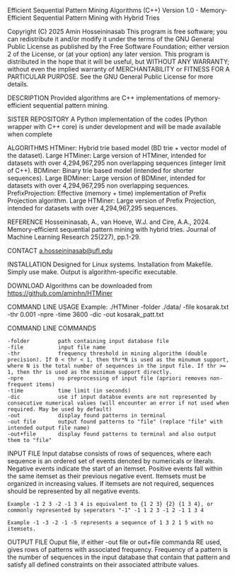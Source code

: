 Efficient Sequential Pattern Mining Algorithms (C++) Version 1.0 - Memory-Efficient Sequential Pattern Mining with Hybrid Tries

Copyright (C) 2025 Amin Hosseininasab
This program is free software; you can redistribute it and/or modify it under the terms of the GNU General Public License
as published by the Free Software Foundation; either version 2 of the License, or (at your option) any later version.
This program is distributed in the hope that it will be useful, but WITHOUT ANY WARRANTY; without even the implied 
warranty of MERCHANTABILITY or FITNESS FOR A PARTICULAR PURPOSE.  See the GNU General Public License for more details.

DESCRIPTION
    Provided algorithms are C++ implementations of memory-efficient sequential pattern mining. 

SISTER REPOSITORY
    A Python implementation of the codes (Python wrapper with C++ core) is under development and will be made available when complete

ALGORITHMS
    HTMiner: Hybrid trie based model (BD trie + vector model of the dataset).
    Large HTMiner: Large version of HTMiner, intended for datasets with over 4,294,967,295 non overlapping sequences (integer limit of C++).
    BDMiner: Binary trie based model (intended for shorter sequences).
    Large BDMiner: Large version of BDMiner, intended for datasets with over 4,294,967,295 non overlapping sequences.
    PrefixProjection: Effective (memory + time) implementation of Prefix Projection algorithm.
    Large HTMiner: Large version of Prefix Projection, intended for datasets with over 4,294,967,295 sequences.
    	
REFERENCE
    Hosseininasab, A., van Hoeve, W.J. and Cire, A.A., 2024. 
    Memory-efficient sequential pattern mining with hybrid tries. 
    Journal of Machine Learning Research 25(227), pp.1-29.

CONTACT
    a.hosseininasab@ufl.edu

INSTALLATION
    Designed for Linux systems. Installation from Makefile. Simply use make. Output is algorithm-specific executable.

DOWNLOAD
    Algorithms can be downloaded from https://github.com/aminhn/HTMiner

COMMAND LINE USAGE
    Example: ./HTMiner -folder ./data/ -file kosarak.txt -thr 0.001 -npre -time 3600 -dic -out kosarak_patt.txt

COMMAND LINE COMMANDS

    -folder     	path containing input database file
	-file		    input file name
	-thr		    frequency threshold in mining algorithm (double precision). If 0 < thr < 1, then thr*N is used as the minumum support, where N is the total number of sequences in the input file. If thr >= 1, then thr is used as the minimum support directly.
	-npre		    no preprocessing of input file (apriori removes non-frequent items) 
    -time       	time limit (in seconds)
 	-dic		    use if input databse events are not represented by consecutive numerical values (will encounter an error if not used when required. May be used by default)
	-out		    display found patterns in terminal
    -out file   	output found patterns to "file" (replace "file" with intended output file name)
    -out+file   	display found patterns to terminal and also output them to "file"  

INPUT FILE 
    Input databse consists of rows of sequences, where each sequence is an ordered set of events denoted by numericals or literals. 	
    Negative events indicate the start of an itemset. Positive events fall within the same itemset as their previous negative event. Itemsets must be organized in increasing values. If itemsets are not required, sequences should be represented by all negative events.
    
	Example -1 2 3 -2 -1 3 4 is equivalent to {1 2 3} {2} {1 3 4}, or commonly represented by seperators "-1" -1 1 2 3 -1 2 -1 1 3 4
    
	Example -1 -3 -2 -1 -5 represents a sequence of 1 3 2 1 5 with no itemsets.

OUTPUT FILE
    Ouput file, if either -out file or out+file commanda RE used, gives rows of patterns with associated frequency. Frequency of a pattern is the number of sequences 
    in the input database that contain that pattern and satisfy all defined constraints on their associated attribute values.
